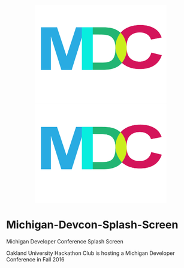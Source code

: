
<p align="center">
  <img src="https://github.com/arpan23/Michigan-Devcon-Splash-Screen/blob/master/devcon.png" width="350"/>
  <img src="https://github.com/arpan23/Michigan-Devcon-Splash-Screen/blob/master/devcon.png" width="350"/>
</p>

# Michigan-Devcon-Splash-Screen

Michigan Developer Conference Splash Screen

Oakland University Hackathon Club is hosting a Michigan Developer Conference in Fall 2016
